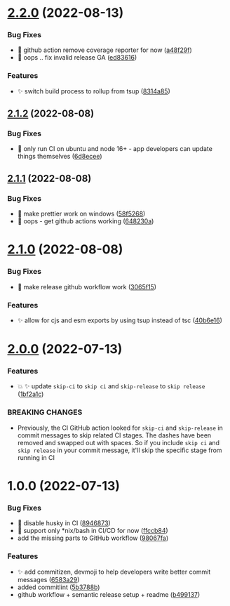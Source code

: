 # [2.2.0](https://github.com/abhishekbhardwaj/typescript-library-starter/compare/v2.1.2...v2.2.0) (2022-08-13)


### Bug Fixes

* 🐛 github action remove coverage reporter for now ([a48f29f](https://github.com/abhishekbhardwaj/typescript-library-starter/commit/a48f29f0053a7352bd2686bec0d204fe93db7cbc))
* 🐛 oops .. fix invalid release GA ([ed83616](https://github.com/abhishekbhardwaj/typescript-library-starter/commit/ed8361623e8ec4f8a07ea958c5fb185de648ffb4))


### Features

* ✨ switch build process to rollup from tsup ([8314a85](https://github.com/abhishekbhardwaj/typescript-library-starter/commit/8314a857e014fed0e6be9761f418ec32521d427f))

## [2.1.2](https://github.com/abhishekbhardwaj/typescript-library-starter/compare/v2.1.1...v2.1.2) (2022-08-08)


### Bug Fixes

* 🐛 only run CI on ubuntu and node 16+ - app developers can update things themselves ([6d8ecee](https://github.com/abhishekbhardwaj/typescript-library-starter/commit/6d8eceec5a6fbaa9d41d050fa5c61c3d5185e5b0))

## [2.1.1](https://github.com/abhishekbhardwaj/typescript-library-starter/compare/v2.1.0...v2.1.1) (2022-08-08)


### Bug Fixes

* 🐛 make prettier work on windows ([58f5268](https://github.com/abhishekbhardwaj/typescript-library-starter/commit/58f5268cab1d8f6f326d2fe03f4d072eb9d660e1))
* 🐛 oops - get github actions working ([648230a](https://github.com/abhishekbhardwaj/typescript-library-starter/commit/648230a7b0203175a3eeebee839c0f2c922efa71))

# [2.1.0](https://github.com/abhishekbhardwaj/typescript-library-starter/compare/v2.0.0...v2.1.0) (2022-08-08)


### Bug Fixes

* 🐛 make release github workflow work ([3065f15](https://github.com/abhishekbhardwaj/typescript-library-starter/commit/3065f158da6c915e86d87e7aa76ea7e6350bc5bb))


### Features

* ✨ allow for cjs and esm exports by using tsup instead of tsc ([40b6e16](https://github.com/abhishekbhardwaj/typescript-library-starter/commit/40b6e16c5220f646eed79633cd8823ed4146f19f))

# [2.0.0](https://github.com/abhishekbhardwaj/typescript-library-starter/compare/v1.0.0...v2.0.0) (2022-07-13)


### Features

* 💥 ✨ update `skip-ci` to `skip ci` and `skip-release` to `skip release` ([1bf2a1c](https://github.com/abhishekbhardwaj/typescript-library-starter/commit/1bf2a1c5e97b70192dac8042b72e54f9c1dd6629))


### BREAKING CHANGES

* Previously, the CI GitHub action looked for `skip-ci` and `skip-release` in commit
messages to skip related CI stages. The dashes have been removed and swapped out with spaces. So if
you include `skip ci` and `skip release` in your commit message, it'll skip the specific stage from
running in CI

# 1.0.0 (2022-07-13)


### Bug Fixes

* 🐛 disable husky in CI ([8946873](https://github.com/abhishekbhardwaj/typescript-library-starter/commit/89468733dcabc78e7df55139b118223ac6f26418))
* 🐛 support only *nix/bash in CI/CD for now ([ffccb84](https://github.com/abhishekbhardwaj/typescript-library-starter/commit/ffccb84db197da3036a1b3e3e7cf155da3d914d7))
* add the missing parts to GitHub workflow ([98067fa](https://github.com/abhishekbhardwaj/typescript-library-starter/commit/98067fa84c8b549446e2d2d096d1e07dab68f54f))


### Features

* ✨ add commitizen, devmoji to help developers write better commit messages ([6583a29](https://github.com/abhishekbhardwaj/typescript-library-starter/commit/6583a29e146d44561213ddd78d5fbd34745191a1))
* added commitlint ([5b3788b](https://github.com/abhishekbhardwaj/typescript-library-starter/commit/5b3788bd772d0a52dd98afabfd3abbf2a4427482))
* github workflow + semantic release setup + readme ([b499137](https://github.com/abhishekbhardwaj/typescript-library-starter/commit/b49913718cb5c471f21bab2873e448518992ed5d))
